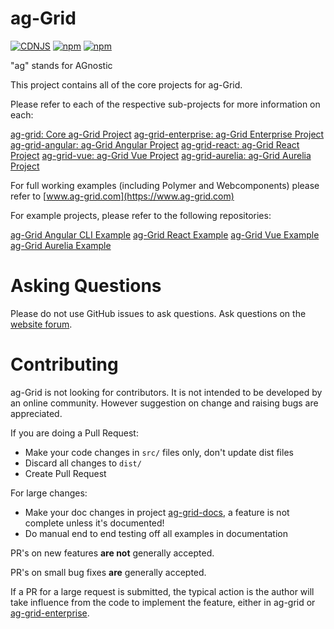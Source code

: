 
ag-Grid
==============
[![CDNJS](https://img.shields.io/cdnjs/v/ag-grid.svg)](https://cdnjs.com/libraries/ag-grid)
[![npm](https://img.shields.io/npm/dm/ag-grid.svg)](https://www.npmjs.com/package/ag-grid)
[![npm](https://img.shields.io/npm/dt/ag-grid.svg)](https://www.npmjs.com/package/ag-grid)

"ag" stands for AGnostic

This project contains all of the core projects for ag-Grid.

Please refer to each of the respective sub-projects for more information on each:

[ag-grid: Core ag-Grid Project](./packages/ag-grid/README.md)
[ag-grid-enterprise: ag-Grid Enterprise Project](./packages/ag-grid-enterprise/README.md)
[ag-grid-angular: ag-Grid Angular Project](./packages/ag-grid-angular/README.md)
[ag-grid-react: ag-Grid React Project](./packages/ag-grid-react/README.md)
[ag-grid-vue: ag-Grid Vue Project](./packages/ag-grid-vue/README.md)
[ag-grid-aurelia: ag-Grid Aurelia Project](./packages/ag-grid-aurelia/README.md)

For full working examples (including Polymer and Webcomponents) please refer to [www.ag-grid.com](https://www.ag-grid.com) 

For example projects, please refer to the following repositories:

[ag-Grid Angular CLI Example](https://github.com/ag-grid/ag-grid-angular-cli-example/)
[ag-Grid React Example](https://github.com/ag-grid/ag-grid-react-example/)
[ag-Grid Vue Example](https://github.com/ag-grid/ag-grid-vue-example/)
[ag-Grid Aurelia Example](https://github.com/ag-grid/ag-grid-aurelia-example/)

Asking Questions
==============

Please do not use GitHub issues to ask questions. Ask questions on the
[website forum](http://www.ag-grid.com/forum).

Contributing
==============

ag-Grid is not looking for contributors. It is not intended to be developed by an online community.
However suggestion on change and raising bugs are appreciated.

If you are doing a Pull Request:
- Make your code changes in `src/` files only, don't update dist files
- Discard all changes to `dist/`
- Create Pull Request

For large changes:
- Make your doc changes in project [ag-grid-docs](https://github.com/ag-grid/ag-grid-docs), a feature is not complete unless it's documented!
- Do manual end to end testing off all examples in documentation

PR's on new features **are not** generally accepted. 

PR's on small bug fixes **are** generally accepted.

If a PR for a large request is submitted, the typical action is the author will take influence from the
code to implement the feature, either in ag-grid or [ag-grid-enterprise](https://github.com/ag-grid/ag-grid-enterprise).
